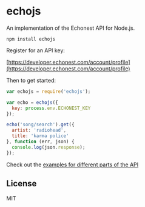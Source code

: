 # echojs

An implementation of the Echonest API for Node.js.

```
npm install echojs
```

Register for an API key:

[https://developer.echonest.com/account/profile](https://developer.echonest.com/account/profile)

Then to get started:

```js
var echojs = require('echojs');

var echo = echojs({
  key: process.env.ECHONEST_KEY
});

echo('song/search').get({
  artist: 'radiohead',
  title: 'karma police'
}, function (err, json) {
  console.log(json.response);
});
```

Check out the [examples for different parts of the API](https://github.com/tcr/echojs/tree/master/example)

## License

MIT